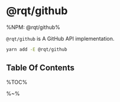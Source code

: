 # @rqt/github

%NPM: @rqt/github%

`@rqt/github` is A GitHub API implementation.

```sh
yarn add -E @rqt/github
```

## Table Of Contents

%TOC%

%~%
